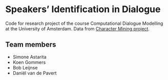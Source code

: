 # Speakers’ Identification in Dialogue

Code for research project of the course Computational Dialogue Modelling at the University of Amsterdam. Data from [Character Mining project](https://github.com/emorynlp/character-mining).

## Team members
- Simone Astarita
- Koen Gommers
- Bob Leijnse
- Daniël van de Pavert
